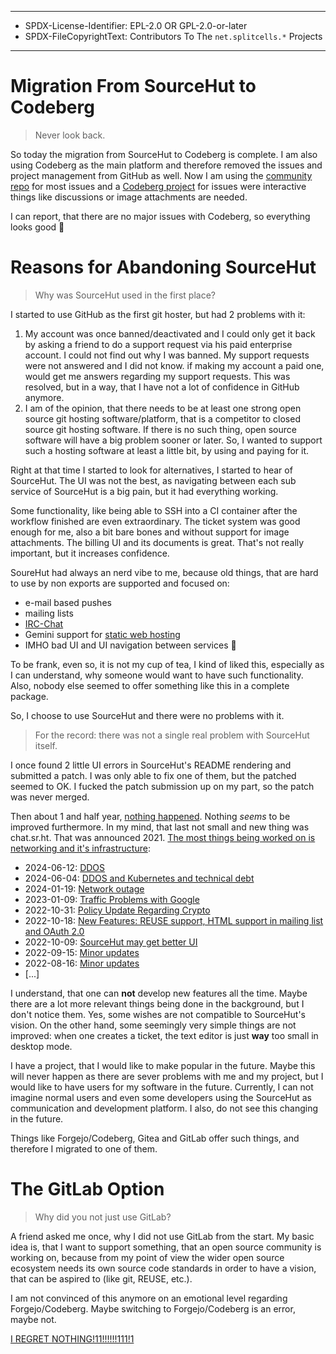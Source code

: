 ----
* SPDX-License-Identifier: EPL-2.0 OR GPL-2.0-or-later
* SPDX-FileCopyrightText: Contributors To The `net.splitcells.*` Projects
----
# Migration From SourceHut to Codeberg
>  Never look back.

So today the migration from SourceHut to Codeberg is complete.
I am also using Codeberg as the main platform and
therefore removed the issues and project management from GitHub as well.
Now I am using the [community repo](https://codeberg.org/splitcells-net/net.splitcells.network.community)
for most issues and a [Codeberg project](https://codeberg.org/splitcells-net/net.splitcells.network.community/projects)
for issues were interactive things like discussions or image attachments are needed.

I can report, that there are no major issues with Codeberg, so everything looks good 🥳
# Reasons for Abandoning SourceHut
> Why was SourceHut used in the first place?

I started to use GitHub as the first git hoster,
but had 2 problems with it:
1. My account was once banned/deactivated and I could only get it back by asking a friend to do
  a support request via his paid enterprise account.
  I could not find out why I was banned.
  My support requests were not answered and I did not know. if making my account a paid one,
  would get me answers regarding my support requests.
  This was resolved, but in a way, that I have not a lot of confidence in GitHub anymore.
2. I am of the opinion, that there needs to be at least one strong open source git hosting software/platform,
  that is a competitor to closed source git hosting software.
  If there is no such thing, open source software will have a big problem sooner or later.
  So, I wanted to support such a hosting software at least a little bit,
  by using and paying for it.

Right at that time I started to look for alternatives, I started to hear of SourceHut.
The UI was not the best,
as navigating between each sub service of SourceHut is a big pain,
but it had everything working.

Some functionality, like being able to SSH into a CI container after the workflow finished are even extraordinary.
The ticket system was good enough for me,
also a bit bare bones and without support for image attachments.
The billing UI and its documents is great.
That's not really important, but it increases confidence.

SoureHut had always an nerd vibe to me,
because old things, that are hard to use by non exports are supported and focused on:
* e-mail based pushes
* mailing lists
* [IRC-Chat](http://chat.sr.ht)
* Gemini support for [static web hosting](http://srht.site)
* IMHO bad UI and UI navigation between services 🤣

To be frank, even so, it is not my cup of tea,
I kind of liked this,
especially as I can understand, why someone would want to have such functionality.
Also, nobody else seemed to offer something like this in a complete package.

So, I choose to use SourceHut and there were no problems with it.

> For the record: there was not a single real problem with SourceHut itself.

I once found 2 little UI errors in SourceHut's README rendering and submitted a patch.
I was only able to fix one of them, but the patched seemed to OK.
I fucked the patch submission up on my part, so the patch was never merged.

Then about 1 and half year, [nothing happened](https://sourcehut.org/blog).
Nothing *seems* to be improved furthermore.
In my mind, that last not small and new thing was chat.sr.ht. That was announced 2021.
[The most things being worked on is networking and it's infrastructure](https://sourcehut.org/blog):
* 2024-06-12: [DDOS](https://sourcehut.org/blog/2024-06-12-infrastructure-updates/)
* 2024-06-04: [DDOS and Kubernetes and technical debt](https://sourcehut.org/blog/2024-06-04-status-and-plans/)
* 2024-01-19: [Network outage](https://sourcehut.org/blog/2024-01-19-outage-post-mortem/)
* 2023-01-09: [Traffic Problems with Google](https://sourcehut.org/blog/2023-01-09-gomodulemirror/)
* 2022-10-31: [Policy Update Regarding Crypto](https://sourcehut.org/blog/2022-10-31-tos-update-cryptocurrency/)
* 2022-10-18: [New Features: REUSE support, HTML support in mailing list and OAuth 2.0](https://sourcehut.org/blog/2022-10-18-whats-cooking-october-2022/)
* 2022-10-09: [SourceHut may get better UI](https://sourcehut.org/blog/2022-10-13-how-to-improve-sourcehut-design/)
* 2022-09-15: [Minor updates](https://sourcehut.org/blog/2022-09-15-whats-cooking-september-2022/)
* 2022-08-16: [Minor updates](https://sourcehut.org/blog/2022-08-16-whats-cooking-august-2022/)
* [...]

I understand, that one can **not** develop new features all the time.
Maybe there are a lot more relevant things being done in the background,
but I don't notice them.
Yes, some wishes are not compatible to SourceHut's vision.
On the other hand, some seemingly very simple things are not improved:
when one creates a ticket,
the text editor is just **way** too small in desktop mode.

I have a project,
that I would like to make popular in the future.
Maybe this will never happen as there are sever problems with me and my project,
but I would like to have users for my software in the future.
Currently, I can not imagine normal users and even some developers using the SourceHut as communication and
development platform.
I also, do not see this changing in the future.

Things like Forgejo/Codeberg, Gitea and GitLab offer such things,
and therefore I migrated to one of them.
# The GitLab Option
> Why did you not just use GitLab?

A friend asked me once, why I did not use GitLab from the start.
My basic idea is, that I want to support something, that an open source community is working on,
because from my point of view the wider open source ecosystem needs its own source code standards
in order to have a vision, that can be aspired to (like git, REUSE, etc.).

I am not convinced of this anymore on an emotional level regarding Forgejo/Codeberg.
Maybe switching to Forgejo/Codeberg is an error, maybe not.

[I REGRET NOTHING!11!!!!!!111!1](https://knowyourmeme.com/photos/257271-i-regret-nothing)